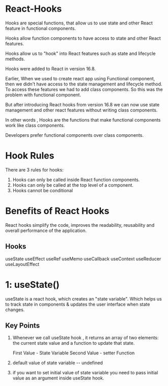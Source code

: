 # React-Hooks

Hooks are special functions, that allow us to use state and other React feature in functional components.

Hooks allow function components to have access to state and other React features.

Hooks allow us to "hook" into React features such as state and lifecycle methods.

Hooks were added to React in version 16.8.

Earlier, When we used to create react app using Functional component, then we didn't have access to the
state management and lifecycle method.
To access these features we had to add class components.
So this was the problem with functional component.

But after introducing React hooks from version 16.8 we can now use state management and other react features
without writing class components.

In other words , Hooks are the functions that make functional components work like class components.

Developers prefer functional components over class components.

# Hook Rules

There are 3 rules for hooks:

1. Hooks can only be called inside React function components.
2. Hooks can only be called at the top level of a component.
3. Hooks cannot be conditional

# Benefits of React Hooks

React hooks simplify the code, improves the readability, reusability and overall performance of the application.

## Hooks

useState
useEffect
useRef
useMemo
useCallback
useContext
useReducer
useLayoutEffect

# 1: useState()

useState is a react hook, which creates an "state variable". Which helps us to track state in components & updates
the user interface when state changes.

<!-- useState is a react hook, which is used to create "state variable" to manage state  -->

## Key Points

1) Whenever we call useState hook , it returns an array of two elements: the current state value and a function to update that state.

   First Value - State Variable 
   Second Value - setter Function 

2) default value of state variable -- undefined

3) if you want to set initial value of state variable you need to pass initial value as an argument inside useState hook.
